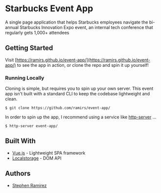 # Starbucks Event App

A single page application that helps Starbucks employees navigate the bi-annual Starbucks Innovation Expo event, an internal tech conference that regularly gets 1,000+ attendees

## Getting Started

Visit [https://ramirs.github.io/event-app/](https://ramirs.github.io/event-app/) to see the app in action, or clone the repo and spin it up yourself!

### Running Locally

Cloning is simple, but requires you to spin up your own server. This event app isn't built with a standard CLI to keep the codebase lightweight and clean.

```
$ git clone https://github.com/ramirs/event-app/
```

In order to spin up the app, I recommend using a service like [http-server](https://www.npmjs.com/package/http-server) ...
```
$ http-server event-app/
```

## Built With

* [Vue.js](https://vuejs.org/) - Lightweight SPA framework
* [Localstorage](https://developer.mozilla.org/en-US/docs/Web/API/Window/localStorage) - DOM API

## Authors

* [Stephen Ramirez](https://github.com/ramirs/)

